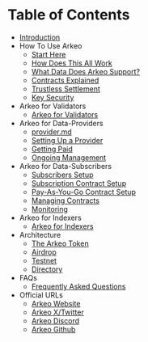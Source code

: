 # Table of Contents

* [Introduction](README.md)
* How To Use Arkeo
    * [Start Here](howto/start-here.md)
    * [How Does This All Work](howto/overview.md)
    * [What Data Does Arkeo Support?](howto/supported.md)
    * [Contracts Explained](howto/contracts.md)
    * [Trustless Settlement](howto/settlement-explained.md)
    * [Key Security](howto/security.md)
* Arkeo for Validators
    * [Arkeo for Validators](validators/validators.md)
* Arkeo for Data-Providers
    * [provider.md](providers/provider.md)
    * [Setting Up a Provider](providers/setup.md)
    * [Getting Paid](providers/getting-paid.md)
    * [Ongoing Management](providers/management.md)
* Arkeo for Data-Subscribers
    * [Subscribers Setup](subscribers/setup.md)
    * [Subscription Contract Setup](subscribers/setup-subscription.md)
    * [Pay-As-You-Go Contract Setup](subscribers/setup-payg.md)
    * [Managing Contracts](subscribers/contract-management.md)
    * [Monitoring](subscribers/monitoring.md)
* Arkeo for Indexers
  * [Arkeo for Indexers](indexers/indexers.md)
* Architecture
    * [The Arkeo Token](architecture/token.md)
    * [Airdrop](architecture/airdrop.md)
    * [Testnet](architecture/testnet.md)
    * [Directory](architecture/directory.md)
* FAQs
    * [Frequently Asked Questions](faqs/faqs.md)
* Official URLs
  * [Arkeo Website](http://arkeo.network/)
  * [Arkeo X/Twitter](https://twitter.com/arkeonetwork)
  * [Arkeo Discord](https://discord.gg/BfEHpm6uFc)
  * [Arkeo Github](https://github.com/arkeonetwork)
